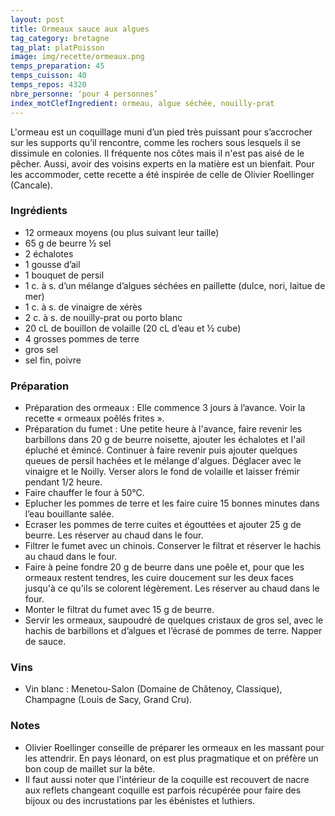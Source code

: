 ```yaml
---
layout: post
title: Ormeaux sauce aux algues
tag_category: bretagne
tag_plat: platPoisson
image: img/recette/ormeaux.png
temps_preparation: 45
temps_cuisson: 40
temps_repos: 4320
nbre_personne: ‘pour 4 personnes’
index_motClefIngredient: ormeau, algue séchée, nouilly-prat
---
```

L'ormeau est un coquillage muni d’un pied très puissant pour s’accrocher sur les supports qu’il rencontre, comme les rochers sous lesquels il se dissimule en colonies. Il fréquente nos côtes mais il n'est pas aisé de le pêcher. Aussi, avoir des voisins experts en la matière est un bienfait. Pour les accommoder, cette recette a été inspirée de celle de Olivier Roellinger (Cancale).

### Ingrédients
* 12 ormeaux moyens (ou plus suivant leur taille)
* 65 g de beurre ½ sel
* 2 échalotes
* 1 gousse d’ail
* 1 bouquet de persil
* 1 c. à s. d’un mélange d’algues séchées en paillette (dulce, nori, laitue de mer)
* 1 c. à s. de vinaigre de xérès
* 2 c. à s. de nouilly-prat ou porto blanc
* 20 cL de bouillon de volaille (20 cL d’eau et ½ cube)
* 4 grosses pommes de terre
* gros sel
* sel fin, poivre

### Préparation
* Préparation des ormeaux : Elle commence 3 jours à l’avance. Voir la recette « ormeaux poêlés frites ».
* Préparation du fumet : Une petite heure à l'avance, faire revenir les barbillons dans 20 g de beurre noisette, ajouter les échalotes et l'ail épluché et émincé. Continuer à faire revenir puis ajouter quelques queues de persil hachées et le mélange d'algues. Déglacer avec le vinaigre et le Noilly. Verser alors le fond de volaille et laisser frémir pendant 1/2 heure.
* Faire chauffer le four à 50°C.
* Eplucher les pommes de terre et les faire cuire 15 bonnes minutes dans l’eau bouillante salée.
* Ecraser les pommes de terre cuites et égouttées et ajouter 25 g de beurre. Les réserver au chaud dans le four.
* Filtrer le fumet avec un chinois. Conserver le filtrat et réserver le hachis au chaud dans le four.
* Faire à peine fondre 20 g de beurre dans une poêle et, pour que les ormeaux restent tendres, les cuire doucement sur les deux faces jusqu'à ce qu'ils se colorent légèrement. Les réserver au chaud dans le four.
* Monter le filtrat du fumet avec 15 g de beurre.
* Servir les ormeaux, saupoudré de quelques cristaux de gros sel, avec le hachis de barbillons et d’algues et l’écrasé de pommes de terre. Napper de sauce.  

### Vins
* Vin blanc : Menetou-Salon (Domaine de Châtenoy, Classique), Champagne (Louis de Sacy, Grand Cru).

### Notes
* Olivier Roellinger conseille de préparer les ormeaux en les massant pour les attendrir. En pays léonard, on est plus pragmatique et on préfère un bon coup de maillet sur la bête.
* Il faut aussi noter que l'intérieur de la coquille est recouvert de nacre aux reflets changeant coquille est parfois récupérée pour faire des bijoux ou des incrustations par les ébénistes et luthiers.
